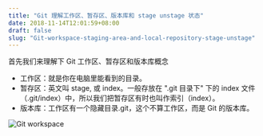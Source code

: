 ```yaml
---
title: "Git 理解工作区、暂存区、版本库和 stage unstage 状态"
date: 2018-11-14T12:01:59+08:00
draft: false
slug: "Git-workspace-staging-area-and-local-repository-stage-unstage"
---
```


首先我们来理解下 Git 工作区、暂存区和版本库概念

- 工作区：就是你在电脑里能看到的目录。
- 暂存区：英文叫 stage, 或 index。一般存放在 ".git 目录下" 下的 index 文件（.git/index）中，所以我们把暂存区有时也叫作索引（index）。
- 版本库：工作区有一个隐藏目录.git，这个不算工作区，而是 Git 的版本库。

![Git workspace](http://static.intj.top/20190214151309.jpg)
